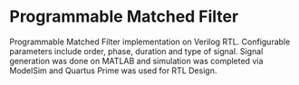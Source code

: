 # Programmable Matched Filter
Programmable Matched Filter implementation on Verilog RTL. Configurable parameters include order, phase, duration and type of signal. Signal generation was done on MATLAB and simulation was completed via ModelSim and Quartus Prime was used for RTL Design.
